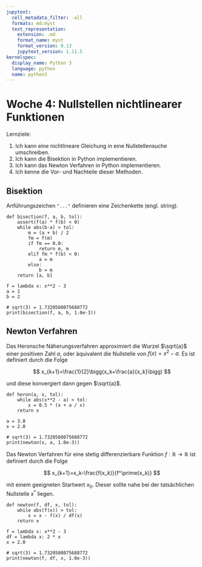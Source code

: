 ```yaml
---
jupytext:
  cell_metadata_filter: -all
  formats: md:myst
  text_representation:
    extension: .md
    format_name: myst
    format_version: 0.13
    jupytext_version: 1.11.5
kernelspec:
  display_name: Python 3
  language: python
  name: python3
---
```


# Woche 4: Nullstellen nichtlinearer Funktionen

Lernziele:

1. Ich kann eine nichtlineare Gleichung in eine Nullstellensuche umschreiben.
2. Ich kann die Bisektion in Python implementieren.
3. Ich kann das Newton Verfahren in Python implementieren.
4. Ich kenne die Vor- und Nachteile dieser Methoden.

## Bisektion

Anführungszeichen `"..."` definieren eine Zeichenkette (engl. string).
```{code-cell} ipython3
def bisection(f, a, b, tol):
    assert(f(a) * f(b) < 0)
    while abs(b-a) > tol:
        m = (a + b) / 2
        fm = f(m)
        if fm == 0.0:
            return m, m
        elif fm * f(b) < 0:
            a = m
        else:
            b = m
    return [a, b]

f = lambda x: x**2 - 3
a = 1
b = 2

# sqrt(3) = 1.7320508075688772
print(bisection(f, a, b, 1.0e-3))
```

## Newton Verfahren

Das Heronsche Näherungsverfahren approximiert die Wurzel $\sqrt{a}$ einer positiven Zahl $a$, oder äquivalent die Nullstelle von $f(x)=x^2-a$.
Es ist definiert durch die Folge

$$
x_{k+1}=\frac{1}{2}\bigg(x_k+\frac{a}{x_k}\bigg)
$$

und diese konvergiert dann gegen $\sqrt{a}$.

```{code-cell} ipython3
def heron(a, x, tol):
    while abs(x**2 - a) > tol:
        x = 0.5 * (x + a / x)
    return x

a = 3.0
x = 2.0

# sqrt(3) = 1.7320508075688772
print(newton(x, a, 1.0e-3))
```

Das Newton Verfahren für eine stetig differenzierbare Funktion $f:\mathbb R\rightarrow\mathbb R$ ist definiert durch die Folge

$$
x_{k+1}=x_k-\frac{f(x_k)}{f^\prime(x_k)}
$$

mit einem geeigneten Startwert $x_0$.
Dieser sollte nahe bei der tatsächlichen Nullstelle $x^\ast$ liegen.

```{code-cell} ipython3
def newton(f, df, x, tol):
    while abs(f(x)) > tol:
        x = x - f(x) / df(x)
    return x

f = lambda x: x**2 - 3
df = lambda x: 2 * x
x = 2.0

# sqrt(3) = 1.7320508075688772
print(newton(f, df, x, 1.0e-3))
```
